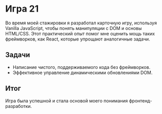 # Игра 21

Во время моей стажировки я разработал карточную игру, используя Vanilla JavaScript, чтобы понять манипуляции с DOM и основы HTML/CSS. Этот практический опыт помог мне оценить мощь таких фреймворков, как React, которые упрощают аналогичные задачи.

## Задачи
- Написание чистого, поддерживаемого кода без фреймворков.
- Эффективное управление динамическими обновлениями DOM.

## Итог
Игра была успешной и стала основой моего понимания фронтенд-разработки.